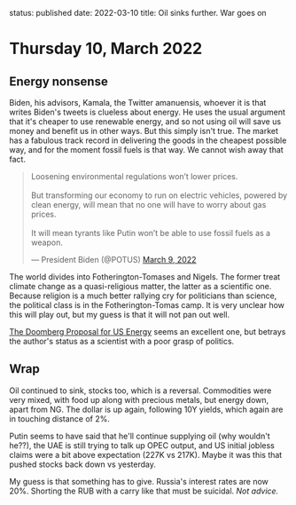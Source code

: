 status: published
date: 2022-03-10
title: Oil sinks further. War goes on

# Thursday 10, March 2022

## Energy nonsense

Biden, his advisors, Kamala, the Twitter amanuensis, whoever it is that writes Biden's tweets is clueless about energy. 
He uses the usual argument that it's cheaper to use renewable energy, and so not using oil will save us money and benefit us in other ways. 
But this simply isn't true. The market has a fabulous track record in delivering the goods in the cheapest possible way, and for the moment fossil fuels is that way. 
We cannot wish away that fact.

<blockquote class="twitter-tweet"><p lang="en" dir="ltr">Loosening environmental regulations won’t lower prices. <br><br>But transforming our economy to run on electric vehicles, powered by clean energy, will mean that no one will have to worry about gas prices.<br><br>It will mean tyrants like Putin won’t be able to use fossil fuels as a weapon.</p>&mdash; President Biden (@POTUS) <a href="https://twitter.com/POTUS/status/1501365906227793922?ref_src=twsrc%5Etfw">March 9, 2022</a></blockquote> <script async src="https://platform.twitter.com/widgets.js" charset="utf-8"></script> 

The world divides into Fotherington-Tomases and Nigels. 
The former treat climate change as a quasi-religious matter, the latter as a scientific one.
Because religion is a much better rallying cry for politicians than science, the political class is in the
Fotherington-Tomas camp.
It is very unclear how this will play out, but my guess is that it will not pan out well.

[The Doomberg Proposal for US Energy](https://doomberg.substack.com/p/a-serious-proposal-on-us-energy?token=eyJ1c2VyX2lkIjoxMTAyMDI1LCJwb3N0X2lkIjo1MDAzNDMyMiwiXyI6IkVlWW1oIiwiaWF0IjoxNjQ2OTQ1NTMzLCJleHAiOjE2NDY5NDkxMzMsImlzcyI6InB1Yi0zNDMxMzkiLCJzdWIiOiJwb3N0LXJlYWN0aW9uIn0.sGSdaxaWd2WlTvadthi55Tu9pDXWf-OsuMJ5Mc3JLu0&s=r) seems an excellent one, but betrays the author's status as a scientist with a poor grasp of politics.

## Wrap

Oil continued to sink, stocks too, which is a reversal. Commodities were very mixed, with food up along with precious metals, but energy down, apart from NG.
The dollar is up again, following 10Y yields, which again are in touching distance of 2%.

Putin seems to have said that he'll continue supplying oil (why wouldn't he??), the UAE is still trying to talk up OPEC output, and US initial jobless claims were a bit above expectation (227K vs 217K). Maybe it was this that pushed stocks back down vs yesterday.

My guess is that something has to give. Russia's interest rates are now 20%. Shorting the RUB with a carry like that must be suicidal. _Not advice._
